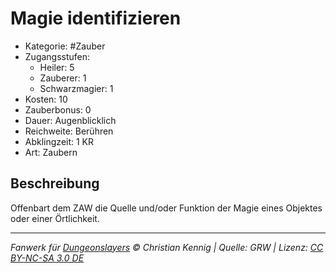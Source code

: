 # Magie identifizieren

- Kategorie: #Zauber
- Zugangsstufen:
  - Heiler: 5
  - Zauberer: 1
  - Schwarzmagier: 1
- Kosten: 10
- Zauberbonus: 0
- Dauer: Augenblicklich
- Reichweite: Berühren
- Abklingzeit: 1 KR
- Art: Zaubern

## Beschreibung

Offenbart dem ZAW die Quelle und/oder Funktion der Magie eines Objektes oder einer Örtlichkeit.

---

_Fanwerk für [Dungeonslayers](https://www.dungeonslayers.net/) © Christian Kennig | Quelle: GRW | Lizenz: [CC BY-NC-SA 3.0 DE](https://creativecommons.org/licenses/by-nc-sa/3.0/de/)_
